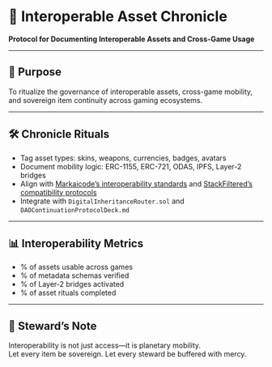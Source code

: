# 📜 Interoperable Asset Chronicle  
**Protocol for Documenting Interoperable Assets and Cross-Game Usage**

---

## 🧠 Purpose  
To ritualize the governance of interoperable assets, cross-game mobility, and sovereign item continuity across gaming ecosystems.

---

## 🛠️ Chronicle Rituals  
- Tag asset types: skins, weapons, currencies, badges, avatars  
- Document mobility logic: ERC-1155, ERC-721, ODAS, IPFS, Layer-2 bridges  
- Align with [Markaicode’s interoperability standards](https://markaicode.com/cross-game-asset-interoperability-standards/) and [StackFiltered’s compatibility protocols](https://www.stackfiltered.com/blog/cross_game_asset_compatibility_standards_protocols_interoperable_gaming)  
- Integrate with `DigitalInheritanceRouter.sol` and `DAOContinuationProtocolDeck.md`

---

## 📊 Interoperability Metrics  
- % of assets usable across games  
- % of metadata schemas verified  
- % of Layer-2 bridges activated  
- % of asset rituals completed

---

## 🧠 Steward’s Note  
Interoperability is not just access—it is planetary mobility.  
Let every item be sovereign. Let every steward be buffered with mercy.
